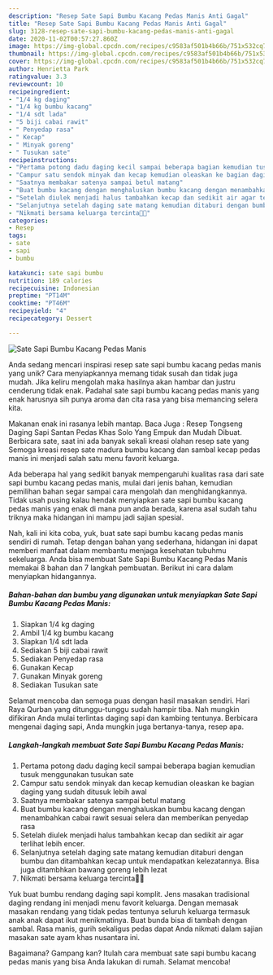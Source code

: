 ```yaml
---
description: "Resep Sate Sapi Bumbu Kacang Pedas Manis Anti Gagal"
title: "Resep Sate Sapi Bumbu Kacang Pedas Manis Anti Gagal"
slug: 3128-resep-sate-sapi-bumbu-kacang-pedas-manis-anti-gagal
date: 2020-11-02T00:57:27.860Z
image: https://img-global.cpcdn.com/recipes/c9583af501b4b66b/751x532cq70/sate-sapi-bumbu-kacang-pedas-manis-foto-resep-utama.jpg
thumbnail: https://img-global.cpcdn.com/recipes/c9583af501b4b66b/751x532cq70/sate-sapi-bumbu-kacang-pedas-manis-foto-resep-utama.jpg
cover: https://img-global.cpcdn.com/recipes/c9583af501b4b66b/751x532cq70/sate-sapi-bumbu-kacang-pedas-manis-foto-resep-utama.jpg
author: Henrietta Park
ratingvalue: 3.3
reviewcount: 10
recipeingredient:
- "1/4 kg daging"
- "1/4 kg bumbu kacang"
- "1/4 sdt lada"
- "5 biji cabai rawit"
- " Penyedap rasa"
- " Kecap"
- " Minyak goreng"
- " Tusukan sate"
recipeinstructions:
- "Pertama potong dadu daging kecil sampai beberapa bagian kemudian tusuk menggunakan tusukan sate"
- "Campur satu sendok minyak dan kecap kemudian oleaskan ke bagian daging yang sudah ditusuk lebih awal"
- "Saatnya membakar satenya sampai betul matang"
- "Buat bumbu kacang dengan menghaluskan bumbu kacang dengan menambahkan cabai rawit sesuai selera dan memberikan penyedap rasa"
- "Setelah diulek menjadi halus tambahkan kecap dan sedikit air agar terlihat lebih encer."
- "Selanjutnya setelah daging sate matang kemudian ditaburi dengan bumbu dan ditambahkan kecap untuk mendapatkan kelezatannya. Bisa juga ditambhkan bawang goreng lebih lezat"
- "Nikmati bersama keluarga tercinta🤗😍"
categories:
- Resep
tags:
- sate
- sapi
- bumbu

katakunci: sate sapi bumbu 
nutrition: 189 calories
recipecuisine: Indonesian
preptime: "PT14M"
cooktime: "PT46M"
recipeyield: "4"
recipecategory: Dessert

---
```



![Sate Sapi Bumbu Kacang Pedas Manis](https://img-global.cpcdn.com/recipes/c9583af501b4b66b/751x532cq70/sate-sapi-bumbu-kacang-pedas-manis-foto-resep-utama.jpg)

Anda sedang mencari inspirasi resep sate sapi bumbu kacang pedas manis yang unik? Cara menyiapkannya memang tidak susah dan tidak juga mudah. Jika keliru mengolah maka hasilnya akan hambar dan justru cenderung tidak enak. Padahal sate sapi bumbu kacang pedas manis yang enak harusnya sih punya aroma dan cita rasa yang bisa memancing selera kita.

Makanan enak ini rasanya lebih mantap. Baca Juga : Resep Tongseng Daging Sapi Santan Pedas Khas Solo Yang Empuk dan Mudah Dibuat. Berbicara sate, saat ini ada banyak sekali kreasi olahan resep sate yang Semoga kreasi resep sate madura bumbu kacang dan sambal kecap pedas manis ini menjadi salah satu menu favorit keluarga.

Ada beberapa hal yang sedikit banyak mempengaruhi kualitas rasa dari sate sapi bumbu kacang pedas manis, mulai dari jenis bahan, kemudian pemilihan bahan segar sampai cara mengolah dan menghidangkannya. Tidak usah pusing kalau hendak menyiapkan sate sapi bumbu kacang pedas manis yang enak di mana pun anda berada, karena asal sudah tahu triknya maka hidangan ini mampu jadi sajian spesial.


Nah, kali ini kita coba, yuk, buat sate sapi bumbu kacang pedas manis sendiri di rumah. Tetap dengan bahan yang sederhana, hidangan ini dapat memberi manfaat dalam membantu menjaga kesehatan tubuhmu sekeluarga. Anda bisa membuat Sate Sapi Bumbu Kacang Pedas Manis memakai 8 bahan dan 7 langkah pembuatan. Berikut ini cara dalam menyiapkan hidangannya.

<!--inarticleads1-->

##### Bahan-bahan dan bumbu yang digunakan untuk menyiapkan Sate Sapi Bumbu Kacang Pedas Manis:

1. Siapkan 1/4 kg daging
1. Ambil 1/4 kg bumbu kacang
1. Siapkan 1/4 sdt lada
1. Sediakan 5 biji cabai rawit
1. Sediakan  Penyedap rasa
1. Gunakan  Kecap
1. Gunakan  Minyak goreng
1. Sediakan  Tusukan sate


Selamat mencoba dan semoga puas dengan hasil masakan sendiri. Hari Raya Qurban yang ditunggu-tunggu sudah hampir tiba. Nah mungkin difikiran Anda mulai terlintas daging sapi dan kambing tentunya. Berbicara mengenai daging sapi, Anda mungkin juga bertanya-tanya, resep apa. 

<!--inarticleads2-->

##### Langkah-langkah membuat Sate Sapi Bumbu Kacang Pedas Manis:

1. Pertama potong dadu daging kecil sampai beberapa bagian kemudian tusuk menggunakan tusukan sate
1. Campur satu sendok minyak dan kecap kemudian oleaskan ke bagian daging yang sudah ditusuk lebih awal
1. Saatnya membakar satenya sampai betul matang
1. Buat bumbu kacang dengan menghaluskan bumbu kacang dengan menambahkan cabai rawit sesuai selera dan memberikan penyedap rasa
1. Setelah diulek menjadi halus tambahkan kecap dan sedikit air agar terlihat lebih encer.
1. Selanjutnya setelah daging sate matang kemudian ditaburi dengan bumbu dan ditambahkan kecap untuk mendapatkan kelezatannya. Bisa juga ditambhkan bawang goreng lebih lezat
1. Nikmati bersama keluarga tercinta🤗😍


Yuk buat bumbu rendang daging sapi komplit. Jens masakan tradisional daging rendang ini menjadi menu favorit keluarga. Dengan memasak masakan rendang yang tidak pedas tentunya seluruh keluarga termasuk anak anak dapat ikut menikmatinya. Buat bunda bisa di tambah dengan sambal. Rasa manis, gurih sekaligus pedas dapat Anda nikmati dalam sajian masakan sate ayam khas nusantara ini. 

Bagaimana? Gampang kan? Itulah cara membuat sate sapi bumbu kacang pedas manis yang bisa Anda lakukan di rumah. Selamat mencoba!
